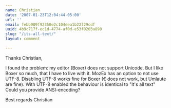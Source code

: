 ```yaml
---
name: Christian
date: '2007-01-23T12:04:44-05:00'
url: ''
email: febb909f92350e2c104dea1b22f29cdf
uuid: 4b9c717f-ec1d-4774-af0d-e53f0203a898
slug: "/its-all-text/"
layout: comment

---
```


Thanks Christian,

I found the problem: my editor (Boxer) does not support Unicode.
But I like Boxer so much, that I have to live with it.
MozEx has an option to not use UTF-8. Disabling UTF-8
works fine for Boxer (€ does not work, but Umlaute are fine).
With UTF-8 enabled the behaviour is identical to "It's all text"
Could you provide ANSI-encoding?

Best regards
Christian
